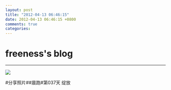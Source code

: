 ```yaml
---
layout: post
title: "2012-04-13 06:46:15"
date: 2012-04-13 06:46:15 +0800
comments: true
categories: 
---
```


# freeness's blog

----------

![](http://okqmqrbgo.bkt.clouddn.com/201204130646151.jpg)

>
\#分享照片\#\#晨跑\#第037天 绽放